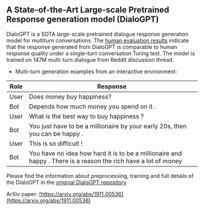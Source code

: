## A State-of-the-Art Large-scale Pretrained Response generation model (DialoGPT)

DialoGPT is a SOTA large-scale pretrained dialogue response generation model for multiturn conversations. 
The [human evaluation results](https://github.com/dreasysnail/Dialogpt_dev#human-evaluation) indicate that the response generated from DialoGPT is comparable to human response quality under a single-turn conversation Turing test.
The model is trained on 147M multi-turn dialogue from Reddit discussion thread. 

* Multi-turn generation examples from an interactive environment:

|Role | Response |
|---------|--------|
|User | Does money buy happiness? |
| Bot |  Depends how much money you spend on it .|
|User | What is the best way to buy happiness ? |
| Bot | You just have to be a millionaire by your early 20s, then you can be happy . |
|User |This is so difficult ! |
| Bot | You have no idea how hard it is to be a millionaire and happy . There is a reason the rich have a lot of money |

Please find the information about preprocessing, training and full details of the DialoGPT in the [original DialoGPT repository](https://github.com/microsoft/DialoGPT)

ArXiv paper: [https://arxiv.org/abs/1911.00536](https://arxiv.org/abs/1911.00536)
